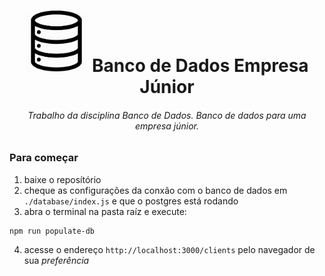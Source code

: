 <h1 align="center">
  <img src='/.github/db.png' width='100px'>
  Banco de Dados Empresa Júnior 
</h1>

<h6 align="center">
  Trabalho da disciplina Banco de Dados. Banco de dados para uma empresa júnior.
</h6>

### Para começar
1. baixe o reposítório
2. cheque as configurações da conxão
com o banco de dados em `./database/index.js` e que o postgres está rodando
3. abra o terminal na pasta raíz e execute:
```
npm run populate-db
```
4. acesse o endereço `http://localhost:3000/clients` pelo navegador de sua *preferência*


